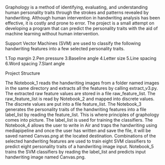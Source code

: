 Graphology is a method of identifying, evaluating, and understanding human personality traits through the strokes and patterns revealed by handwriting. Although human intervention in handwriting analysis has been effective, it is costly and prone to error. The project is a small attempt on developing a program that can predict the personality traits with the aid of machine learning without human intervention.

Support Vector Machines (SVM) are used to classify the following handwriting features into a few selected personality traits.

1.Top margin
2.Pen pressure
3.Baseline angle
4.Letter size
5.Line spacing
6.Word spacing
7.Slant angle

Project Structure

The Notebook_1 reads the handwriting images from a folder named images in the same directory and extracts all the features by calling extract_v3.py. The extracted raw feature values are stored in a file raw_feature_list.
The raw_feature_list is read by Notebook_2 and mapped into discrete values. The discrete values are put into a file feature_list.
The Notebook_3 generates the personality traits of the handwriting features into a file label_list by reading the feature_list. This is where principles of graphology comes into picture. The label_list is used for training the classifiers.
The Notebook_4 allows the user to write in Air and traps the handwriting using mediapipeline and once the user has written and save the file, it will be saved named Canvas.png at the located destination.
Combinations of the selected handwriting features are used to train eight SVM classifiers to predict eight personality traits of a handwriting image input. Notebook_5 trains the SVM classifiers by reading the label_list and predicts input handwriting image named Canvas.png.

